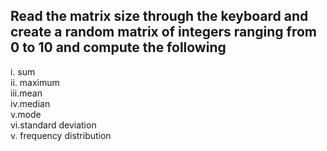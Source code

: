 ## Read the matrix size through the keyboard and create a random matrix of integers ranging from 0 to 10 and compute the following
i. sum </br>
ii. maximum </br>
iii.mean </br>
iv.median </br>
v.mode </br>
vi.standard deviation </br>
v. frequency distribution </br>
